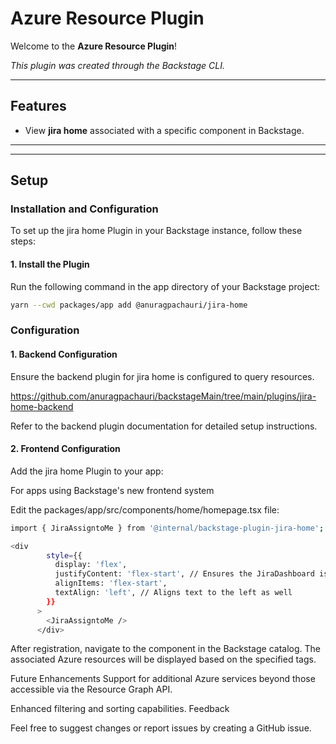 # Azure Resource Plugin

Welcome to the **Azure Resource Plugin**!

_This plugin was created through the Backstage CLI._

---


## Features

- View **jira home** associated with a specific component in Backstage.

---



---

## Setup

### Installation and Configuration

To set up the jira home Plugin in your Backstage instance, follow these steps:

#### 1. Install the Plugin

Run the following command in the app directory of your Backstage project:

```bash
yarn --cwd packages/app add @anuragpachauri/jira-home
```

### Configuration

#### 1. Backend Configuration

Ensure the backend plugin for jira home is configured to query resources.

https://github.com/anuragpachauri/backstageMain/tree/main/plugins/jira-home-backend

Refer to the backend plugin documentation for detailed setup instructions.

#### 2. Frontend Configuration

Add the jira home Plugin to your app:

For apps using Backstage's new frontend system

Edit the packages/app/src/components/home/homepage.tsx file:

```bash
import { JiraAssigntoMe } from '@internal/backstage-plugin-jira-home';

<div
        style={{
          display: 'flex',
          justifyContent: 'flex-start', // Ensures the JiraDashboard is aligned to the left
          alignItems: 'flex-start',
          textAlign: 'left', // Aligns text to the left as well
        }}
      >
        <JiraAssigntoMe />
      </div>
```

After registration, navigate to the component in the Backstage catalog. The associated Azure resources will be displayed based on the specified tags.

Future Enhancements
Support for additional Azure services beyond those accessible via the Resource Graph API.

Enhanced filtering and sorting capabilities.
Feedback

Feel free to suggest changes or report issues by creating a GitHub issue.
